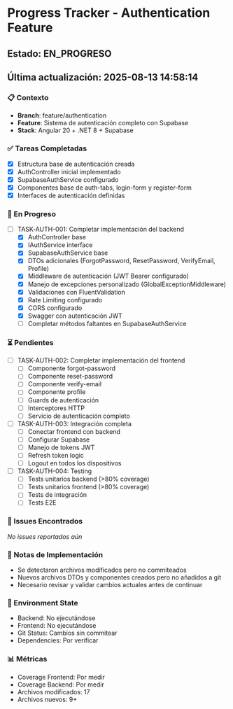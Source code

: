 # Progress Tracker - Authentication Feature
## Estado: EN_PROGRESO
## Última actualización: 2025-08-13 14:58:14

### 📋 Contexto
- **Branch**: feature/authentication
- **Feature**: Sistema de autenticación completo con Supabase
- **Stack**: Angular 20 + .NET 8 + Supabase

### ✅ Tareas Completadas
- [x] Estructura base de autenticación creada
- [x] AuthController inicial implementado
- [x] SupabaseAuthService configurado
- [x] Componentes base de auth-tabs, login-form y register-form
- [x] Interfaces de autenticación definidas

### 🔄 En Progreso
- [ ] TASK-AUTH-001: Completar implementación del backend
  - [x] AuthController base
  - [x] IAuthService interface
  - [x] SupabaseAuthService base
  - [x] DTOs adicionales (ForgotPassword, ResetPassword, VerifyEmail, Profile)
  - [x] Middleware de autenticación (JWT Bearer configurado)
  - [x] Manejo de excepciones personalizado (GlobalExceptionMiddleware)
  - [x] Validaciones con FluentValidation
  - [x] Rate Limiting configurado
  - [x] CORS configurado
  - [x] Swagger con autenticación JWT
  - [ ] Completar métodos faltantes en SupabaseAuthService

### ⏳ Pendientes
- [ ] TASK-AUTH-002: Completar implementación del frontend
  - [ ] Componente forgot-password
  - [ ] Componente reset-password
  - [ ] Componente verify-email
  - [ ] Componente profile
  - [ ] Guards de autenticación
  - [ ] Interceptores HTTP
  - [ ] Servicio de autenticación completo

- [ ] TASK-AUTH-003: Integración completa
  - [ ] Conectar frontend con backend
  - [ ] Configurar Supabase
  - [ ] Manejo de tokens JWT
  - [ ] Refresh token logic
  - [ ] Logout en todos los dispositivos

- [ ] TASK-AUTH-004: Testing
  - [ ] Tests unitarios backend (>80% coverage)
  - [ ] Tests unitarios frontend (>80% coverage)
  - [ ] Tests de integración
  - [ ] Tests E2E

### 🐛 Issues Encontrados
_No issues reportados aún_

### 📝 Notas de Implementación
- Se detectaron archivos modificados pero no commiteados
- Nuevos archivos DTOs y componentes creados pero no añadidos a git
- Necesario revisar y validar cambios actuales antes de continuar

### 🔧 Environment State
- Backend: No ejecutándose
- Frontend: No ejecutándose
- Git Status: Cambios sin commitear
- Dependencies: Por verificar

### 📊 Métricas
- Coverage Frontend: Por medir
- Coverage Backend: Por medir
- Archivos modificados: 17
- Archivos nuevos: 9+
